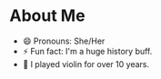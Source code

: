 # About Me

- 😄 Pronouns: She/Her
- ⚡ Fun fact: I'm a huge history buff.
- :violin: I played violin for over 10 years.
